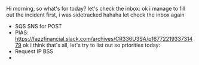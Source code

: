 Hi morning, so what's for today?
let's check the inbox:
ok i manage to fill out the incident first, i was sidetracked hahaha
let check the inbox again
- SQS SNS for POST
- PIAS: https://fazzfinancial.slack.com/archives/CR336U3SA/p1677221933731479
ok i think that's all, let's try to list out
so priorities today:
- Request IP BSS
- 